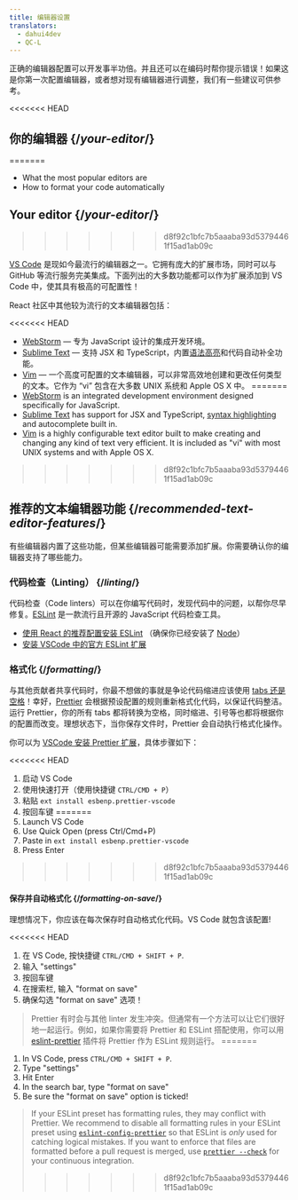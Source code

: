 ```yaml
---
title: 编辑器设置
translators:
  - dahui4dev
  - QC-L
---
```


<Intro>

正确的编辑器配置可以开发事半功倍。并且还可以在编码时帮你提示错误！如果这是你第一次配置编辑器，或者想对现有编辑器进行调整，我们有一些建议可供参考。

</Intro>

<<<<<<< HEAD
## 你的编辑器 {/*your-editor*/}
=======
<YouWillLearn>

* What the most popular editors are
* How to format your code automatically

</YouWillLearn>

## Your editor {/*your-editor*/}
>>>>>>> d8f92c1bfc7b5aaaba93d53794461f15ad1ab09c

[VS Code](https://code.visualstudio.com/) 是现如今最流行的编辑器之一。它拥有庞大的扩展市场，同时可以与 GitHub 等流行服务完美集成。下面列出的大多数功能都可以作为扩展添加到 VS Code 中，使其具有极高的可配置性！

React 社区中其他较为流行的文本编辑器包括：

<<<<<<< HEAD
* [WebStorm](https://www.jetbrains.com/webstorm/) — 专为 JavaScript 设计的集成开发环境。
* [Sublime Text](https://www.sublimetext.com/) — 支持 JSX 和 TypeScript，内置[语法高亮](https://stackoverflow.com/a/70960574/458193)和代码自动补全功能。
* [Vim](https://www.vim.org/) — 一个高度可配置的文本编辑器，可以非常高效地创建和更改任何类型的文本。它作为 “vi” 包含在大多数 UNIX 系统和 Apple OS X 中。
=======
* [WebStorm](https://www.jetbrains.com/webstorm/) is an integrated development environment designed specifically for JavaScript.
* [Sublime Text](https://www.sublimetext.com/) has support for JSX and TypeScript, [syntax highlighting](https://stackoverflow.com/a/70960574/458193) and autocomplete built in.
* [Vim](https://www.vim.org/) is a highly configurable text editor built to make creating and changing any kind of text very efficient. It is included as "vi" with most UNIX systems and with Apple OS X.
>>>>>>> d8f92c1bfc7b5aaaba93d53794461f15ad1ab09c

## 推荐的文本编辑器功能 {/*recommended-text-editor-features*/}

有些编辑器内置了这些功能，但某些编辑器可能需要添加扩展。你需要确认你的编辑器支持了哪些能力。

### 代码检查（Linting） {/*linting*/}

代码检查（Code linters）可以在你编写代码时，发现代码中的问题，以帮你尽早修复。[ESLint](https://eslint.org/) 是一款流行且开源的 JavaScript 代码检查工具。

* [使用 React 的推荐配置安装 ESLint](https://www.npmjs.com/package/eslint-config-react-app) （确保你已经安装了 [Node](https://nodejs.org/en/download/current/)）
* [安装 VSCode 中的官方 ESLint 扩展](https://marketplace.visualstudio.com/items?itemName=dbaeumer.vscode-eslint)

### 格式化 {/*formatting*/}

与其他贡献者共享代码时，你最不想做的事就是争论代码缩进应该使用 [tabs 还是空格](https://www.google.com/search?q=tabs+vs+spaces)！幸好，[Prettier](https://prettier.io/) 会根据预设配置的规则重新格式化代码，以保证代码整洁。运行 Prettier，你的所有 tabs 都将转换为空格，同时缩进、引号等也都将根据你的配置而改变。理想状态下，当你保存文件时，Prettier 会自动执行格式化操作。

你可以为 [VSCode 安装 Prettier 扩展](https://marketplace.visualstudio.com/items?itemName=esbenp.prettier-vscode)，具体步骤如下：

<<<<<<< HEAD
1. 启动 VS Code
2. 使用快速打开（使用快捷键 `CTRL/CMD + P`）
3. 粘贴 `ext install esbenp.prettier-vscode`
4. 按回车键
=======
1. Launch VS Code
2. Use Quick Open (press Ctrl/Cmd+P)
3. Paste in `ext install esbenp.prettier-vscode`
4. Press Enter
>>>>>>> d8f92c1bfc7b5aaaba93d53794461f15ad1ab09c

#### 保存并自动格式化 {/*formatting-on-save*/}

理想情况下，你应该在每次保存时自动格式化代码。VS Code 就包含该配置!

<<<<<<< HEAD
1. 在 VS Code, 按快捷键 `CTRL/CMD + SHIFT + P`.
2. 输入 "settings"
3. 按回车键
4. 在搜索栏, 输入 "format on save"
5. 确保勾选 "format on save" 选项！

> Prettier 有时会与其他 linter 发生冲突。但通常有一个方法可以让它们很好地一起运行。例如，如果你需要将 Prettier 和 ESLint 搭配使用，你可以用 [eslint-prettier](https://github.com/prettier/eslint-plugin-prettier) 插件将 Prettier 作为 ESLint 规则运行。
=======
1. In VS Code, press `CTRL/CMD + SHIFT + P`.
2. Type "settings"
3. Hit Enter
4. In the search bar, type "format on save"
5. Be sure the "format on save" option is ticked!

> If your ESLint preset has formatting rules, they may conflict with Prettier. We recommend to disable all formatting rules in your ESLint preset using [`eslint-config-prettier`](https://github.com/prettier/eslint-config-prettier) so that ESLint is *only* used for catching logical mistakes. If you want to enforce that files are formatted before a pull request is merged, use [`prettier --check`](https://prettier.io/docs/en/cli.html#--check) for your continuous integration.
>>>>>>> d8f92c1bfc7b5aaaba93d53794461f15ad1ab09c
